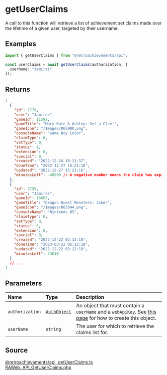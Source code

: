 # getUserClaims

A call to this function will retrieve a list of achievement set claims made over the lifetime of a given user, targeted by their username.

## Examples

```ts
import { getUserClaims } from "@retroachievements/api";

const userClaims = await getUserClaims(authorization, {
  userName: "Jamiras"
});
```

## Returns

```json
[
  {
    "id": 7779,
    "user": "Jamiras",
    "gameId": 11592,
    "gameTitle": "Mary-Kate & Ashley: Get a Clue!",
    "gameIcon": "/Images/065909.png",
    "consoleName": "Game Boy Color",
    "claimType": 0,
    "setType": 0,
    "status": 1,
    "extension": 0,
    "special": 0,
    "created": "2022-12-24 18:11:37",
    "doneTime": "2022-12-27 15:21:16",
    "updated": "2022-12-27 15:21:16",
    "minutesLeft": -48000 // A negative number means the claim has expired.
  },
  {
    "id": 7755,
    "user": "Jamiras",
    "gameId": 16655,
    "gameTitle": "Dragon Quest Monsters: Joker",
    "gameIcon": "/Images/063344.png",
    "consoleName": "Nintendo DS",
    "claimType": 0,
    "setType": 0,
    "status": 0,
    "extension": 0,
    "special": 0,
    "created": "2022-12-22 02:12:18",
    "doneTime": "2023-03-22 02:12:18",
    "updated": "2022-12-22 02:12:18",
    "minutesLeft": 73610
  }
  // ...
]
```

## Parameters

| Name            | Type                                        | Description                                                                                                                  |
| :-------------- | :------------------------------------------ | :--------------------------------------------------------------------------------------------------------------------------- |
| `authorization` | [`AuthObject`](/v1/data-models/auth-object) | An object that must contain a `userName` and a `webApiKey`. See [this page](/getting-started) for how to create this object. |
| `userName`      | `string`                                    | The user for which to retrieve the claims list for.                                                                          |

## Source

[@retroachievements/api, getUserClaims.ts](https://github.dev/RetroAchievements/retroachievements-api-js/blob/main/src/user/getUserClaims.ts)  
[RAWeb, API_GetUserClaims.php](https://github.dev/RetroAchievements/RAWeb/blob/master/public/API/API_GetUserClaims.php)
